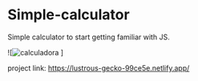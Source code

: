# Simple-calculator
Simple calculator to start getting familiar with JS.


![![calculadora](https://user-images.githubusercontent.com/104312621/187953196-f913667c-2a5e-44aa-bb28-fadc01144800.jpg)
]

project link: https://lustrous-gecko-99ce5e.netlify.app/
